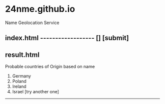 # 24nme.github.io
Name Geolocation Service

index.html ------------------
[<someones name>] [submit]
-----------------------------
result.html
-----------------------------------------
Probable countries of Origin based on name
1. Germany
2. Poland
3. Ireland
4. Israel
[try another one]
-----------------------------------------
